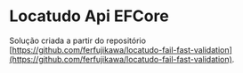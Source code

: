 # Locatudo Api EFCore

Solução criada a partir do repositório [https://github.com/ferfujikawa/locatudo-fail-fast-validation](https://github.com/ferfujikawa/locatudo-fail-fast-validation).
